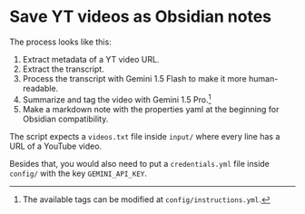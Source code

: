 # Save YT videos as Obsidian notes

The process looks like this:

1. Extract metadata of a YT video URL.
2. Extract the transcript.
3. Process the transcript with Gemini 1.5 Flash to make it more human-readable.
4. Summarize and tag the video with Gemini 1.5 Pro.[^1]
5. Make a markdown note with the properties yaml at the beginning for Obsidian compatibility.

The script expects a `videos.txt` file inside `input/` where every line has a URL of a YouTube video.

Besides that, you would also need to put a `credentials.yml` file inside `config/` with the key `GEMINI_API_KEY`.

[^1]: The available tags can be modified at `config/instructions.yml`.
